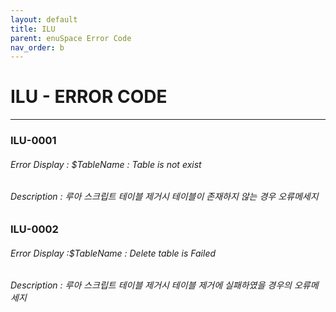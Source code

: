 ```yaml
---
layout: default
title: ILU
parent: enuSpace Error Code
nav_order: b
---
```

# ILU - ERROR CODE

---

### ILU-0001

###### Error Display : $TableName : Table is not exist

###### Description : 루아 스크립트 테이블 제거시 테이블이 존재하지 않는 경우 오류메세지

### ILU-0002

###### Error Display :$TableName : Delete table is Failed

###### Description : 루아 스크립트 테이블 제거시 테이블 제거에 실패하였을 경우의 오류메세지



